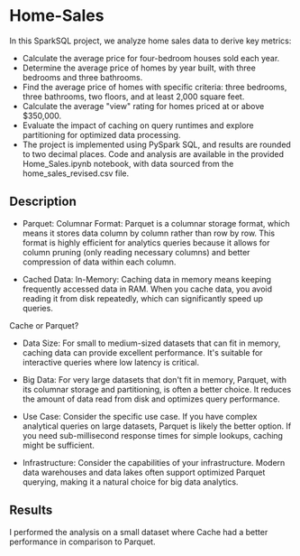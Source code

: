 # Home-Sales
In this SparkSQL project, we analyze home sales data to derive key metrics:

* Calculate the average price for four-bedroom houses sold each year.
* Determine the average price of homes by year built, with three bedrooms and three bathrooms.
* Find the average price of homes with specific criteria: three bedrooms, three bathrooms, two floors, and at least 2,000 square feet.
* Calculate the average "view" rating for homes priced at or above $350,000.
* Evaluate the impact of caching on query runtimes and explore partitioning for optimized data processing.
* The project is implemented using PySpark SQL, and results are rounded to two decimal places. Code and analysis are available in the provided Home_Sales.ipynb notebook, with data sourced from the home_sales_revised.csv file.

## Description 
- Parquet:
Columnar Format: Parquet is a columnar storage format, which means it stores data column by column rather than row by row. This format is highly efficient for analytics queries because it allows for column pruning (only reading necessary columns) and better compression of data within each column.

- Cached Data:
In-Memory: Caching data in memory means keeping frequently accessed data in RAM. When you cache data, you avoid reading it from disk repeatedly, which can significantly speed up queries.

Cache or Parquet?

- Data Size: For small to medium-sized datasets that can fit in memory, caching data can provide excellent performance. It's suitable for interactive queries where low latency is critical.

- Big Data: For very large datasets that don't fit in memory, Parquet, with its columnar storage and partitioning, is often a better choice. It reduces the amount of data read from disk and optimizes query performance.

- Use Case: Consider the specific use case. If you have complex analytical queries on large datasets, Parquet is likely the better option. If you need sub-millisecond response times for simple lookups, caching might be sufficient.

- Infrastructure: Consider the capabilities of your infrastructure. Modern data warehouses and data lakes often support optimized Parquet querying, making it a natural choice for big data analytics.

## Results 
I performed the analysis on a small dataset where Cache had a better performance in comparison to Parquet.


